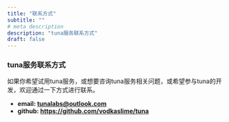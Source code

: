```yaml
---
title: "联系方式"
subtitle: ""
# meta description
description: "tuna服务联系方式"
draft: false
---
```



### tuna服务联系方式
如果你希望试用tuna服务，或想要咨询tuna服务相关问题，或希望参与tuna的开发，欢迎通过一下方式进行联系。

* **email: tunalabs@outlook.com**
* **github: https://github.com/vodkaslime/tuna**